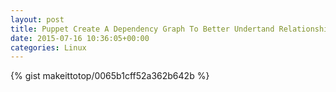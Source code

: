 ```yaml
---
layout: post                                                                                                              
title: Puppet Create A Dependency Graph To Better Undertand Relationship Between Resources                                                                                                                       
date: 2015-07-16 10:36:05+00:00                                                                                                                        
categories: Linux                                                                                                                
---                                                                                                                              
```


{% gist makeittotop/0065b1cff52a362b642b %}                                                                                                           

